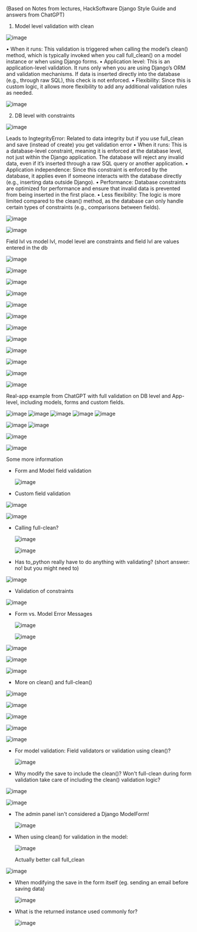 (Based on Notes from lectures, HackSoftware Django Style Guide and answers from ChatGPT)


1.	Model level validation with clean

 ![image](https://github.com/user-attachments/assets/fc1b91f4-5677-4e98-846c-636d1c4a517f)

•  When it runs: This validation is triggered when calling the model’s clean() method, which is typically invoked when you call full_clean() on a model instance or when using Django forms.
•  Application level: This is an application-level validation. It runs only when you are using Django’s ORM and validation mechanisms. If data is inserted directly into the database (e.g., through raw SQL), this check is not enforced.
•  Flexibility: Since this is custom logic, it allows more flexibility to add any additional validation rules as needed.

![image](https://github.com/user-attachments/assets/a2fc044f-81cf-4d5d-a344-d18044068f69)

 
2.	DB level with constraints

   ![image](https://github.com/user-attachments/assets/460994b5-7327-4b53-a2bd-b74944a64e5e)

 
Leads to IngtegrityError: Related to data integrity but if you use full_clean and save (instead of create) you get validation error
•  When it runs: This is a database-level constraint, meaning it is enforced at the database level, not just within the Django application. The database will reject any invalid data, even if it’s inserted through a raw SQL query or another application.
•  Application independence: Since this constraint is enforced by the database, it applies even if someone interacts with the database directly (e.g., inserting data outside Django).
•  Performance: Database constraints are optimized for performance and ensure that invalid data is prevented from being inserted in the first place.
•  Less flexibility: The logic is more limited compared to the clean() method, as the database can only handle certain types of constraints (e.g., comparisons between fields).

 ![image](https://github.com/user-attachments/assets/8c2c086c-2478-4f7a-9ff7-9de04753ea6f)

![image](https://github.com/user-attachments/assets/bf7a9cb5-f00b-4229-9c8d-4b580f88db8c)

 
Field lvl vs model lvl, model level are constraints and field lvl are values entered in the db
 
 
 ![image](https://github.com/user-attachments/assets/ef428a84-a299-4237-b4a0-da689a5471cf)

 ![image](https://github.com/user-attachments/assets/bf518c60-15d6-497b-842a-76ed6dbf63f4)

 ![image](https://github.com/user-attachments/assets/4362103d-7bb0-4897-bcd7-d2f5c94bd30c)

 ![image](https://github.com/user-attachments/assets/9eb23f63-87b4-4e79-a950-4c187caffc92)

 ![image](https://github.com/user-attachments/assets/5430b2b5-ab1f-4fd7-afa6-caad77b94a1f)

 ![image](https://github.com/user-attachments/assets/0242acbc-74f3-494f-b1f4-52431c7087f8)

![image](https://github.com/user-attachments/assets/d194b573-2cde-44fb-94c3-f75c0bffc20e)

![image](https://github.com/user-attachments/assets/30290e69-7ca3-488c-9106-89fc4efdf1cf)

![image](https://github.com/user-attachments/assets/87b7a6f4-9283-4555-8a4c-a110f90804f7)

![image](https://github.com/user-attachments/assets/5a693e3b-0ff4-4a7f-913a-1e9219f67b9c)

![image](https://github.com/user-attachments/assets/b97813cf-7105-43be-8049-27954df04c26)

![image](https://github.com/user-attachments/assets/f778fb6c-f23b-4815-9822-ce5c6e4f5c1e)


Real-app example from ChatGPT with full validation on DB level and App-level, including models, forms and custom fields.

![image](https://github.com/user-attachments/assets/5026b805-398e-4a59-8d63-d0d354ed26d2)
![image](https://github.com/user-attachments/assets/c944d4bc-97da-4f9a-9b26-0ad23f6e02de)
![image](https://github.com/user-attachments/assets/cf8200b4-929d-48f6-80f5-bc16b4b8458e)
![image](https://github.com/user-attachments/assets/2145c24c-c0e4-4d7b-bf9c-2694f410df41)
![image](https://github.com/user-attachments/assets/d15108a7-6845-4d46-b9c1-a016ee9765a2)

![image](https://github.com/user-attachments/assets/512398e4-a0a0-4b1d-b6ae-c9f8ccce32f6)
![image](https://github.com/user-attachments/assets/c549629b-5815-4bd4-98c8-fff7479337fd)

![image](https://github.com/user-attachments/assets/e9989460-39dd-4712-b728-4a446b859254)

![image](https://github.com/user-attachments/assets/3051dd95-7335-42fa-a502-db7a5ad6f318)


Some more information
* Form and Model field validation

  ![image](https://github.com/user-attachments/assets/7fba022c-bb79-49bf-b2ef-9d1e6d3f6b33)

* Custom field validation

![image](https://github.com/user-attachments/assets/c5de24c2-8f97-4ca9-885a-8059f53e647b)

 ![image](https://github.com/user-attachments/assets/dfa3a64b-594f-425c-a895-7889e57a8b19)

* Calling full-clean?

  ![image](https://github.com/user-attachments/assets/82c747ec-24af-44c0-ad34-d977c85bee81)

  ![image](https://github.com/user-attachments/assets/d012bd40-4dab-47a5-9e05-0a8fb6913fe7)


* Has to_python really have to do anything with validating? (short answer: no! but you might need to)

![image](https://github.com/user-attachments/assets/fb8b8e5c-cec1-4b57-ba7d-005caf612d61)

* Validation of constraints

![image](https://github.com/user-attachments/assets/b518dbde-16b8-4431-bd80-5256ffb56306)

* Form vs. Model Error Messages

  ![image](https://github.com/user-attachments/assets/cff254c0-f30c-4fab-ac57-21d9fcfbb0f5)

  ![image](https://github.com/user-attachments/assets/6d78c371-00b7-44b4-88d4-621dc8947d98)

![image](https://github.com/user-attachments/assets/eafe3970-470b-41a5-b067-77e4206dcc9d)

![image](https://github.com/user-attachments/assets/ab2850c6-a98b-4a31-9e1c-23fc91a29aa3)

![image](https://github.com/user-attachments/assets/54a39227-58f6-4cd7-afce-511cab4142f9)

* More on clean() and full-clean()

![image](https://github.com/user-attachments/assets/10bd9432-a31d-447e-9f45-36e634ca2683)

![image](https://github.com/user-attachments/assets/86c4ece7-fbdb-4912-8086-c0f6eb2d0f96)

![image](https://github.com/user-attachments/assets/8a24b340-8705-4ec5-93c4-86e28e7756f3)

![image](https://github.com/user-attachments/assets/91e5eddc-9a5f-4cc6-a6f6-00f6286a6b53)

![image](https://github.com/user-attachments/assets/d0aaaa3d-4554-4a8d-88e4-48864bca62ea)


* For model validation: Field validators or validation using clean()?

  ![image](https://github.com/user-attachments/assets/9c725582-209b-42c2-8f8d-f91f62276964)


* Why modify the save to include the clean()? Won't full-clean during form validation take care of including the clean() validation logic?

![image](https://github.com/user-attachments/assets/8af94138-1c4e-42ae-899b-af0a14e64cdb)

![image](https://github.com/user-attachments/assets/7c7f8b6f-6783-47ec-a221-8224189fca6c)

- The admin panel isn't considered a Django ModelForm!

  ![image](https://github.com/user-attachments/assets/c734ebfc-31e2-4b13-a4c1-48317ff5e1e7)


* When using clean() for validation in the model:

  ![image](https://github.com/user-attachments/assets/7b206700-a176-4e38-81eb-40da76910cf4)

  Actually better call full_clean
  
![image](https://github.com/user-attachments/assets/2c4fc1e8-a855-44f3-9f3c-2f3ba9eae4ac)


* When modifying the save in the form itself (eg. sending an email before saving data)

  ![image](https://github.com/user-attachments/assets/d8581e64-4231-4366-ba97-ede091dbc60a)

* What is the returned instance used commonly for?

  ![image](https://github.com/user-attachments/assets/fc278fdf-0d16-422d-8d9b-276001e0b665)










 
 
 
 
 
 
 
 
 

